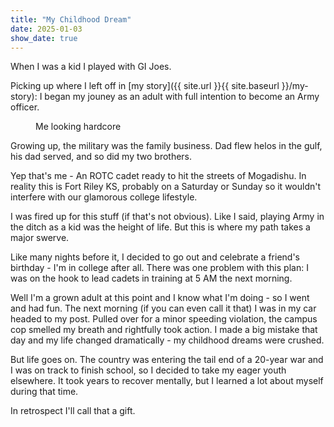```yaml
---
title: "My Childhood Dream"
date: 2025-01-03
show_date: true
---
```


When I was a kid I played with GI Joes.

Picking up where I left off in [my story]({{ site.url }}{{ site.baseurl }}/my-story): I began my jouney as an adult with full intention to become an Army officer. 

<figure style="width: 300px" class="align-right">
  <img src="{{ site.url }}{{ site.baseurl }}/assets/images/blog/story/gunnin.png" alt="">
  <figcaption>Me looking hardcore</figcaption>
</figure> 

Growing up, the military was the family business. Dad flew helos in the gulf, his dad served, and so did my two brothers.

Yep that's me - An ROTC cadet ready to hit the streets of Mogadishu. In reality this is Fort Riley KS, probably on a Saturday or Sunday so it wouldn't interfere with our glamorous college lifestyle.

I was fired up for this stuff (if that's not obvious). Like I said, playing Army in the ditch as a kid was the height of life. But this is where my path takes a major swerve. 

Like many nights before it, I decided to go out and celebrate a friend's birthday - I'm in college after all. There was one problem with this plan: I was on the hook to lead cadets in training at 5 AM the next morning. 

Well I'm a grown adult at this point and I know what I'm doing - so I went and had fun. The next morning (if you can even call it that) I was in my car headed to my post. Pulled over for a minor speeding violation, the campus cop smelled my breath and rightfully took action. I made a big mistake that day and my life changed dramatically - my childhood dreams were crushed. 

But life goes on. The country was entering the tail end of a 20-year war and I was on track to finish school, so I decided to take my eager youth elsewhere. It took years to recover mentally, but I learned a lot about myself during that time. 

In retrospect I'll call that a gift.
